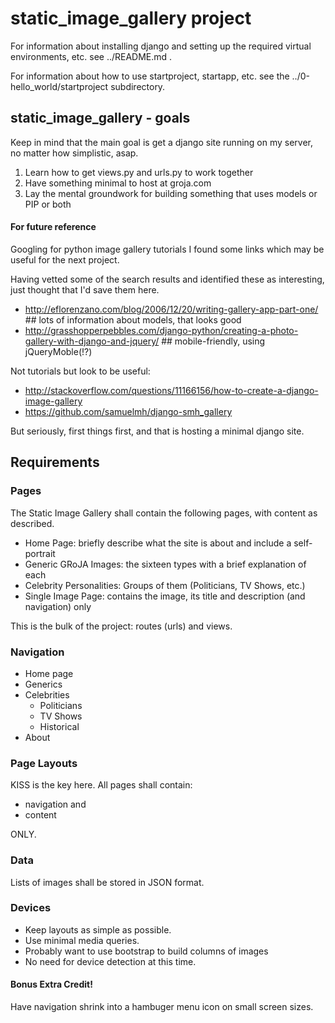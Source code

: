 
# static_image_gallery project

For information about installing django and setting up the required virtual environments, etc. see ../README.md .

For information about how to use startproject, startapp, etc. see the ../0-hello_world/startproject subdirectory.

## static_image_gallery - goals

Keep in mind that the main goal is get a django site running on my server, no matter how simplistic, asap.

1. Learn how to get views.py and urls.py to work together
2. Have something minimal to host at groja.com
3. Lay the mental groundwork for building something that uses models or PIP or both

#### For future reference

Googling for python image gallery tutorials I found some links which may be useful for the next project.

Having vetted some of the search results and identified these as interesting, just thought that I'd save them here.

* http://eflorenzano.com/blog/2006/12/20/writing-gallery-app-part-one/  ## lots of information about models, that looks good
* http://grasshopperpebbles.com/django-python/creating-a-photo-gallery-with-django-and-jquery/  ## mobile-friendly, using jQueryMoble(!?)

Not tutorials but look to be useful:

* http://stackoverflow.com/questions/11166156/how-to-create-a-django-image-gallery
* https://github.com/samuelmh/django-smh_gallery

But seriously, first things first, and that is hosting a minimal django site.

## Requirements

### Pages

The Static Image Gallery shall contain the following pages, with content as described.

* Home Page: briefly describe what the site is about and include a self-portrait
* Generic GRoJA Images: the sixteen types with a brief explanation of each
* Celebrity Personalities: Groups of them (Politicians, TV Shows, etc.)
* Single Image Page: contains the image, its title and description (and navigation) only

This is the bulk of the project: routes (urls) and views.

### Navigation

* Home page
* Generics
* Celebrities
  * Politicians
  * TV Shows
  * Historical
* About

### Page Layouts

KISS is the key here.  All pages shall contain:

* navigation and
* content

ONLY.

### Data

Lists of images shall be stored in JSON format.

### Devices

* Keep layouts as simple as possible.
* Use minimal media queries.
* Probably want to use bootstrap to build columns of images
* No need for device detection at this time.

#### Bonus Extra Credit!

Have navigation shrink into a hambuger menu icon on small screen sizes.



